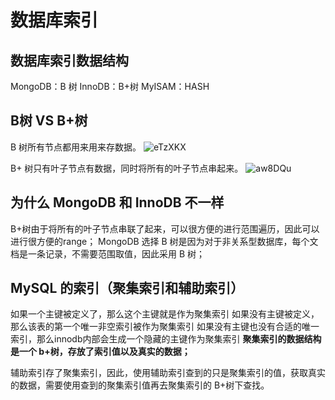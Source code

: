 # 数据库索引

## 数据库索引数据结构
MongoDB：B 树
InnoDB：B+树
MyISAM：HASH

## B树 VS B+树
B 树所有节点都用来用来存数据。
![eTzXKX](https://gitee.com/lnn1988/upic1988/raw/master/uPic/eTzXKX.jpg)

B+ 树只有叶子节点有数据，同时将所有的叶子节点串起来。
![aw8DQu](https://gitee.com/lnn1988/upic1988/raw/master/uPic/aw8DQu.jpg)

## 为什么 MongoDB 和 InnoDB 不一样
B+树由于将所有的叶子节点串联了起来，可以很方便的进行范围遍历，因此可以进行很方便的range；
MongoDB 选择 B 树是因为对于非关系型数据库，每个文档是一条记录，不需要范围取值，因此采用 B 树；

## MySQL 的索引（聚集索引和辅助索引）
如果一个主键被定义了，那么这个主键就是作为聚集索引
如果没有主键被定义，那么该表的第一个唯一非空索引被作为聚集索引
如果没有主键也没有合适的唯一索引，那么innodb内部会生成一个隐藏的主键作为聚集索引
**聚集索引的数据结构是一个 b+树，存放了索引值以及真实的数据；**

辅助索引存了聚集索引，因此，使用辅助索引查到的只是聚集索引的值，获取真实的数据，需要使用查到的聚集索引值再去聚集索引的 B+树下查找。